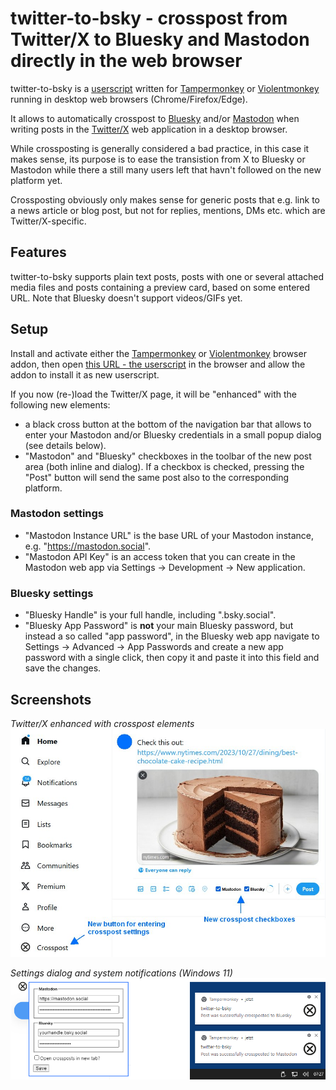 # twitter-to-bsky - crosspost from Twitter/X to Bluesky and Mastodon directly in the web browser

twitter-to-bsky is a [userscript](https://en.wikipedia.org/wiki/Userscript) written for [Tampermonkey](https://www.tampermonkey.net/) or [Violentmonkey](https://violentmonkey.github.io/get-it/) running in desktop web browsers (Chrome/Firefox/Edge).

It allows to automatically crosspost to [Bluesky](https://bsky.app/) and/or [Mastodon]() when writing posts in the [Twitter/X](https://twitter.com/) web application in a desktop browser.

While crossposting is generally considered a bad practice, in this case it makes sense, its purpose is to ease the transistion from X to Bluesky or Mastodon while there a still many users left that havn't followed on the new platform yet.

Crossposting obviously only makes sense for generic posts that e.g. link to a news article or blog post, but not for replies, mentions, DMs etc. which are Twitter/X-specific.

## Features

twitter-to-bsky supports plain text posts, posts with one or several attached media files and posts containing a preview card, based on some entered URL. Note that Bluesky doesn't support videos/GIFs yet.

## Setup

Install and activate either the [Tampermonkey](https://www.tampermonkey.net/) or [Violentmonkey](https://violentmonkey.github.io/get-it/) browser addon, then open [this URL - the userscript](https://github.com/59de44955ebd/twitter-to-bsky/raw/main/twitter-to-bsky.user.js) in the browser and allow the addon to install it as new userscript.

If you now (re-)load the Twitter/X page, it will be "enhanced" with the following new elements:
* a black cross button at the bottom of the navigation bar that allows to enter your Mastodon and/or Bluesky credentials in a small popup dialog (see details below).
* "Mastodon" and "Bluesky" checkboxes in the toolbar of the new post area (both inline and dialog). If a checkbox is checked, pressing the "Post" button will send the same post also to the corresponding platform.

### Mastodon settings
* "Mastodon Instance URL" is the base URL of your Mastodon instance, e.g. "https://mastodon.social".
* "Mastodon API Key" is an access token that you can create in the Mastodon web app via Settings -> Development -> New application.

### Bluesky settings
* "Bluesky Handle" is your full handle, including ".bsky.social".
* "Bluesky App Password" is **not** your main Bluesky password, but instead a so called "app password", in the Bluesky web app navigate to Settings -> Advanced -> App Passwords and create a new app password with a single click, then copy it and paste it into this field and save the changes.

## Screenshots

*Twitter/X enhanced with crosspost elements*
![Twitter/X enhanced with crosspost elements](screenshots/crosspost-buttons.jpg)

*Settings dialog and system notifications (Windows 11)*
![Settings dialog and system notifications](screenshots/crosspost-settings-notifications.png)
